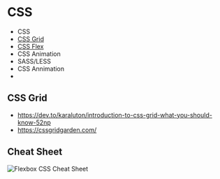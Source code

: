 # CSS #

* CSS
* [CSS Grid](https://css-tricks.com/snippets/css/complete-guide-grid/)
* [CSS Flex](https://css-tricks.com/snippets/css/a-guide-to-flexbox/)
* CSS Animation
* SASS/LESS
* CSS Annimation
* 
## CSS Grid ##
* https://dev.to/karaluton/introduction-to-css-grid-what-you-should-know-52np
* https://cssgridgarden.com/

## Cheat Sheet ##
![Flexbox CSS Cheat Sheet](https://i.redd.it/vd9dc7wfk9471.png "Flexbox CSS Cheat Sheet")
